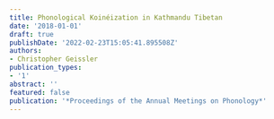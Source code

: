 ```yaml
---
title: Phonological Koinéization in Kathmandu Tibetan
date: '2018-01-01'
draft: true
publishDate: '2022-02-23T15:05:41.895508Z'
authors:
- Christopher Geissler
publication_types:
- '1'
abstract: ''
featured: false
publication: '*Proceedings of the Annual Meetings on Phonology*'
---
```


